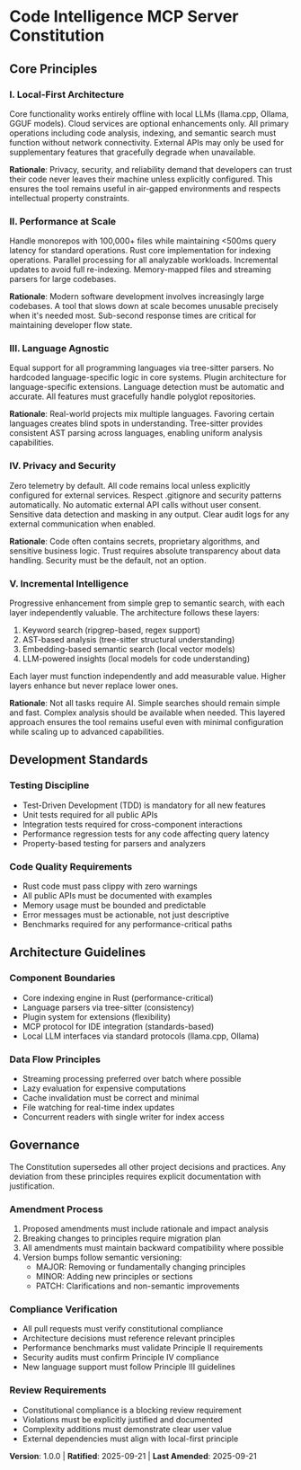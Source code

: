 <!-- Sync Impact Report
Version Change: NEW → 1.0.0
Modified Principles: Initial constitution creation with 5 core principles
Added Sections: All sections newly created
Removed Sections: None
Templates Requiring Updates:
  ✅ plan-template.md - Constitution check gates populated
  ✅ tasks-template.md - Test-first alignment confirmed
  ✅ spec-template.md - Review checklist updated
  ⚠ README.md - Pending (not yet created)
Follow-up TODOs:
  - RATIFICATION_DATE set to today (2025-09-21) - confirm if different date needed
-->

# Code Intelligence MCP Server Constitution

## Core Principles

### I. Local-First Architecture
Core functionality works entirely offline with local LLMs (llama.cpp, Ollama, GGUF models).
Cloud services are optional enhancements only. All primary operations including code analysis,
indexing, and semantic search must function without network connectivity. External APIs may
only be used for supplementary features that gracefully degrade when unavailable.

**Rationale**: Privacy, security, and reliability demand that developers can trust their code
never leaves their machine unless explicitly configured. This ensures the tool remains useful
in air-gapped environments and respects intellectual property constraints.

### II. Performance at Scale
Handle monorepos with 100,000+ files while maintaining <500ms query latency for standard
operations. Rust core implementation for indexing operations. Parallel processing for all
analyzable workloads. Incremental updates to avoid full re-indexing. Memory-mapped files
and streaming parsers for large codebases.

**Rationale**: Modern software development involves increasingly large codebases. A tool that
slows down at scale becomes unusable precisely when it's needed most. Sub-second response
times are critical for maintaining developer flow state.

### III. Language Agnostic
Equal support for all programming languages via tree-sitter parsers. No hardcoded
language-specific logic in core systems. Plugin architecture for language-specific
extensions. Language detection must be automatic and accurate. All features must
gracefully handle polyglot repositories.

**Rationale**: Real-world projects mix multiple languages. Favoring certain languages
creates blind spots in understanding. Tree-sitter provides consistent AST parsing across
languages, enabling uniform analysis capabilities.

### IV. Privacy and Security
Zero telemetry by default. All code remains local unless explicitly configured for external
services. Respect .gitignore and security patterns automatically. No automatic external API
calls without user consent. Sensitive data detection and masking in any output. Clear audit
logs for any external communication when enabled.

**Rationale**: Code often contains secrets, proprietary algorithms, and sensitive business
logic. Trust requires absolute transparency about data handling. Security must be the
default, not an option.

### V. Incremental Intelligence
Progressive enhancement from simple grep to semantic search, with each layer independently
valuable. The architecture follows these layers:
1. Keyword search (ripgrep-based, regex support)
2. AST-based analysis (tree-sitter structural understanding)
3. Embedding-based semantic search (local vector models)
4. LLM-powered insights (local models for code understanding)

Each layer must function independently and add measurable value. Higher layers enhance but
never replace lower ones.

**Rationale**: Not all tasks require AI. Simple searches should remain simple and fast.
Complex analysis should be available when needed. This layered approach ensures the tool
remains useful even with minimal configuration while scaling up to advanced capabilities.

## Development Standards

### Testing Discipline
- Test-Driven Development (TDD) is mandatory for all new features
- Unit tests required for all public APIs
- Integration tests required for cross-component interactions
- Performance regression tests for any code affecting query latency
- Property-based testing for parsers and analyzers

### Code Quality Requirements
- Rust code must pass clippy with zero warnings
- All public APIs must be documented with examples
- Memory usage must be bounded and predictable
- Error messages must be actionable, not just descriptive
- Benchmarks required for any performance-critical paths

## Architecture Guidelines

### Component Boundaries
- Core indexing engine in Rust (performance-critical)
- Language parsers via tree-sitter (consistency)
- Plugin system for extensions (flexibility)
- MCP protocol for IDE integration (standards-based)
- Local LLM interfaces via standard protocols (llama.cpp, Ollama)

### Data Flow Principles
- Streaming processing preferred over batch where possible
- Lazy evaluation for expensive computations
- Cache invalidation must be correct and minimal
- File watching for real-time index updates
- Concurrent readers with single writer for index access

## Governance

The Constitution supersedes all other project decisions and practices. Any deviation from
these principles requires explicit documentation with justification.

### Amendment Process
1. Proposed amendments must include rationale and impact analysis
2. Breaking changes to principles require migration plan
3. All amendments must maintain backward compatibility where possible
4. Version bumps follow semantic versioning:
   - MAJOR: Removing or fundamentally changing principles
   - MINOR: Adding new principles or sections
   - PATCH: Clarifications and non-semantic improvements

### Compliance Verification
- All pull requests must verify constitutional compliance
- Architecture decisions must reference relevant principles
- Performance benchmarks must validate Principle II requirements
- Security audits must confirm Principle IV compliance
- New language support must follow Principle III guidelines

### Review Requirements
- Constitutional compliance is a blocking review requirement
- Violations must be explicitly justified and documented
- Complexity additions must demonstrate clear user value
- External dependencies must align with local-first principle

**Version**: 1.0.0 | **Ratified**: 2025-09-21 | **Last Amended**: 2025-09-21